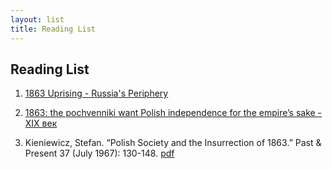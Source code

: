 ```yaml
---
layout: list
title: Reading List
---
```


## Reading List

1. [1863 Uprising - Russia's Periphery](http://russiasperiphery.blogs.wm.edu/western-borderlands/poland/general/1863-uprising/)

2. [1863: the pochvenniki want Polish independence for the empire’s sake - XIX век](https://xixvek.wordpress.com/2012/04/09/1863-the-pochvenniki-want-polish-independence-for-the-empires-sake/)

3. Kieniewicz, Stefan. “Polish Society and the Insurrection of 1863.” Past & Present 37 (July 1967): 130-148. [pdf](https://oup.silverchair-cdn.com/oup/backfile/Content_public/Journal/past/37/1/10.1093_past_37.1.130/1/130.pdf?Expires=1487188869&Signature=g52zGjWy3DX6BUFn5w1fu0beVOQG-bFowNK0UVAA-f8sXKH2aM4UgA2wjkqOW159EICpyd4TMBXzfVhuVw2w7qOk0BrCHjvN9ME56BofIh6tjpm5ybxzhO9WvjCScy7KxtnYOPUODxID2Vnryqp-ePS8xTJZlFCnBVJBBrsZp9cgyfcE3u0~U9ByyVRb6UvcfQoZw7DYpCyxAsKQTkehsP24WP2ee7ZLYuK2AV3wdyYhAu8neZW7uIFQ0osUxssi5cc-oT5r-KsV1dwZwvq1jol1FtSUGLItyjXY32z5mQvYSWMs5xcQRx7grqYVTUUy6~kCB6qYMWXcb4W9EkAhZw__&Key-Pair-Id=APKAIUCZBIA4LVPAVW3Q)